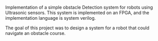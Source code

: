 Implementation of a simple obstacle Detection system for robots using Ultrasonic sensors.
This system is implemented on an FPGA, and the implementation language is system verilog.

The goal of this project was to design a system for a robot that could navigate an obstacle course.
